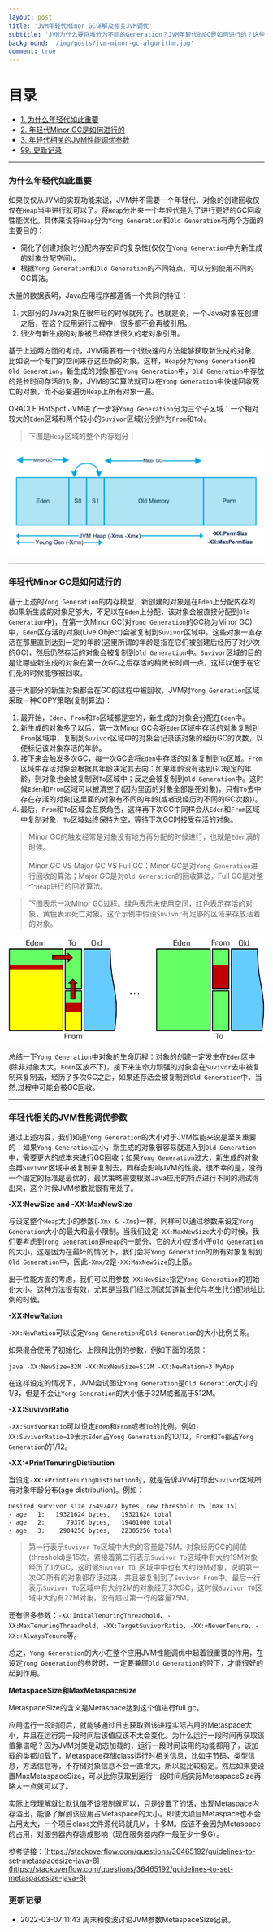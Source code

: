 ```yaml
---
layout: post
title: 'JVM年轻代Minor GC详解及相关JVM调优'
subtitle: 'JVM为什么要将堆分为不同的Generation？JVM年轻代的GC是如何进行的？这些与JVM性能调优有什么关系？我们深入探讨...'
background: '/img/posts/jvm-minor-gc-algorithm.jpg'
comment: true
---
```


# 目录

- [1. 为什么年轻代如此重要](#1)
- [2. 年轻代Minor GC是如何进行的](#2)
- [3. 年轻代相关的JVM性能调优参数](#3)
- [99. 更新记录](#99)

---

<h3 id="1">为什么年轻代如此重要</h3>

如果仅仅从JVM的实现功能来说，JVM并不需要一个年轻代，对象的创建回收仅仅在`Heap`当中进行就可以了。将`Heap`分出来一个年轻代是为了进行更好的GC回收性能优化。具体来说将`Heap`分为`Yong Generation`和`Old Generation`有两个方面的主要目的：

- 简化了创建对象时分配内存空间的复杂性(仅仅在`Yong Generation`中为新生成的对象分配空间)。
- 根据`Yong Generation`和`Old Generation`的不同特点，可以分别使用不同的GC算法。

大量的数据表明，Java应用程序都遵循一个共同的特征：

1. 大部分的Java对象在很年轻的时候就死了。也就是说，一个Java对象在创建之后，在这个应用运行过程中，很多都不会再被引用。
2. 很少有新生成的对象被已经存活很久的老对象引用。

基于上述两方面的考虑，JVM需要有一个很快速的方法能够获取新生成的对象，比如说一个专门的空间来存这些新的对象。这样，`Heap`分为`Yong Generation`和`Old Generation`，新生成的对象都在`Yong Generation`中，`Old Generation`中存放的是长时间存活的对象，JVM的GC算法就可以在`Yong Generation`中快速回收死亡的对象，而不必要遍历`Heap`上所有对象一遍。

ORACLE HotSpot JVM进了一步将`Yong Generation`分为三个子区域：一个相对较大的`Eden`区域和两个较小的`Suvivor`区域(分别作为`From`和`To`)。

> 下图是`Heap`区域的整个内存划分：

![Heap Memory Model](/img/posts/java-heap-model.png "Heap Memory Model")

---

<h3 id="2">年轻代Minor GC是如何进行的</h3>

基于上述的`Yong Generation`的内存模型，新创建的对象是在`Eden`上分配内存的(如果新生成的对象足够大，不足以在`Eden`上分配，该对象会被直接分配到`Old Generation`中)，在第一次Minor GC(对`Yong Generation`的GC称为Minor GC)中，`Eden`区存活的对象(Live Object)会被复制到`Suvivor`区域中，这些对象一直存活在那里直到达到一定的年龄(这里所谓的年龄是指在它们被创建后经历了对少次的GC)，然后仍然存活的对象会被复制到`Old Generation`中。`Suvivor`区域的目的是让哪些新生成的对象在第一次GC之后存活的稍微长时间一点，这样以便于在它们死的时候能够被回收。

基于大部分的新生对象都会在GC的过程中被回收，JVM对`Yong Generation`区域采取一种COPY策略(复制算法)：

1. 最开始，`Eden`、`From`和`To`区域都是空的，新生成的对象会分配在`Eden`中。
2. 新生成的对象多了以后，第一次Minor GC会将`Eden`区域中存活的对象复制到`From`区域中，复制到`Suvivor`区域中的对象会记录该对象的经历GC的次数，以便标记该对象存活的年龄。
3. 接下来会触发多次GC，每一次GC会将`Eden`中存活的对象复制到`To`区域。`From`区域中存活对象会根据其年龄决定其去向：如果年龄没有达到GC规定的年龄，则对象也会被复制到`To`区域中；反之会被复制到`Old Generation`中。这时候`Eden`和`From`区域可以被清空了(因为里面的对象全部是死对象)，只有`To`去中存在存活的对象(这里面的对象有不同的年龄(或者说经历的不同的GC次数))。
4. 最后，`From`和`To`区域会互换角色，这样再下次GC中同样会从`Eden`和`From`区域中复制对象，`To`区域始终保持为空，等待下次GC时接受存活的对象。

> Minor GC的触发经常是对象没有地方再分配的时候进行，也就是`Eden`满的时候。<br><br>
Minor GC  VS Major GC VS Full GC：Minor GC是对`Yong Generation`进行回收的算法；Major GC是对`Old Generation`的回收算法，Full GC是对整个`Heap`进行的回收算法。

> 下图表示一次Minor GC过程。绿色表示未使用空间，红色表示存活的对象，黄色表示死亡对象。这个示例中假设`Suvivor`有足够的区域来存放活着的对象。

![一次Minor GC过程](/img/posts/young_gc.png "一次Minor GC过程")

总结一下`Yong Generation`中对象的生命历程：对象的创建一定发生在`Eden`区中(除非对象太大，`Eden`区放不下)，接下来生命力顽强的对象会在`Suvivor`去中被复制来复制去，经历了多次GC之后，如果还存活会被复制到`Old Generation`中，当然,过程中可能会被GC回收。

---

<h3 id="3">年轻代相关的JVM性能调优参数</h3>

通过上述内容，我们知道`Yong Generation`的大小对于JVM性能来说是至关重要的：如果`Yong Generation`过小，新生成的对象很容易就进入到`Old Generation`中，需要更大的成本来进行GC回收；如果`Yong Generation`过大，新生成的对象会再`Suvivor`区域中被复制来复制去，同样会影响JVM的性能。很不幸的是，没有一个固定的标准是最优的，最优策略需要根据Java应用的特点进行不同的测试得出来，这个时候JVM参数就很有用处了。

**-XX:NewSize and -XX:MaxNewSize**

与设定整个`Heap`大小的参数(`-Xmx & -Xms`)一样，同样可以通过参数来设定`Yong Generation`大小的最大和最小限制。当我们设定`-XX:MaxNewSize`大小的时候，我们要考虑到`Yong Generation`是`Heap`的一部分，它的大小应该小于`Old Generation`的大小，这是因为在最坏的情况下，我们会将`Yong Generation`的所有对象复制到`Old Generation`中，因此`-Xmx/2`是`-XX:MaxNewSize`的上限。

出于性能方面的考虑，我们可以用参数`-XX:NewSize`指定`Yong Generation`的初始化大小。这种方法很有效，尤其是当我们经过测试知道新生代与老生代分配地址比例的时候。

**-XX:NewRation**

`-XX:NewRation`可以设定`Yong Generation`和`Old Generation`的大小比例关系。

如果混合使用了初始化、上限和比例的参数，例如下面的场景：

`java -XX:NewSize=32M -XX:MaxNewSize=512M -XX:NewRation=3 MyApp`

在这样设定的情况下，JVM会试图让`Yong Generation`是`Old Generation`大小的1/3，但是不会让`Yong Generation`的大小低于32M或者高于512M。

**-XX:SuvivorRatio**

`-XX:SuvivorRatio`可以设定`Eden`和`From`或者`To`的比例。例如`-XX:SuvivorRatio=10`表示`Eden`占`Yong Generation`的10/12，`From`和`To`都占`Yong Generation`的1/12。

**-XX:+PrintTenuringDistibution**

当设定`-XX:+PrintTenuringDistibution`时，就是告诉JVM打印出`Suvivor`区域所有对象年龄分布(age distribution)。例如：

    Desired survivor size 75497472 bytes, new threshold 15 (max 15)
    - age   1:   19321624 bytes,   19321624 total
    - age   2:      79376 bytes,   19401000 total
    - age   3:    2904256 bytes,   22305256 total

> 第一行表示`Suvivor To`区域中大约的容量是75M，对象经历GC的阈值(threshold)是15次。紧接着第二行表示`Suvivor To`区域中有大约19M对象经历了1次GC，这时候`Suvivor TO `区域中中也有大约19M对象，说明第一次GC所有的对象都存活过来，并且被复制到了`Suvivor From`中。最后一行表示`Suvivor To`区域中有大约2M的对象经历3次GC，这时候`Suvivor TO`区域中大约有22M对象，没有超过第一行的容量75M。

还有很多参数：`-XX:InitalTenuringThreadhold`、`-XX:MaxTenuringThreadhold`、`-XX:TargetSuvivorRatio`、`-XX:+NeverTenure`、`-XX:+AlwaysTenure`等。

总之，`Yong Generation`的大小在整个应用JVM性能调优中起着很重要的作用，在设定`Yong Generation`的参数时，一定要兼顾`Old Generation`的带下，才能很好的起到作用。

**MetaspaceSize和MaxMetaspacesize**

MetaspaceSize的含义是Metaspace达到这个值进行full gc。

应用运行一段时间后，就能够通过日志获取到该进程实际占用的Metaspace大小，并且在运行完一段时间后该值应该不太会变化。为什么运行一段时间再获取该值靠谱呢？因为JVM对类是动态加载的，运行一段时间该用的功能都用了，该加载的类都加载了，Metaspace存储class运行时相关信息，比如字节码，类型信息，方法信息等，不存储对象信息不会一直增大，所以就比较稳定。然后如果要设置MaxMetaspaceSize，可以比你获取到运行一段时间后实际MetaspaceSize再略大一点就可以了。

实际上我理解就让默认值不设限制就可以，只是设置了的话，出现Metaspace内存溢出，能够了解到该应用占Metaspace的大小。即使大项目Metaspace也不会占用太大，一个项目class文件源代码就几M，十多M。应该不会因为Metaspace的占用，对服务器内存造成影响（现在服务器内存一般至少十多G）。

参考链接：[https://stackoverflow.com/questions/36465192/guidelines-to-set-metaspacesize-java-8](https://stackoverflow.com/questions/36465192/guidelines-to-set-metaspacesize-java-8)

<h3 id="99">更新记录</h3>

- 2022-03-07 11:43 周末和俊波讨论JVM参数MetaspaceSize记录。
